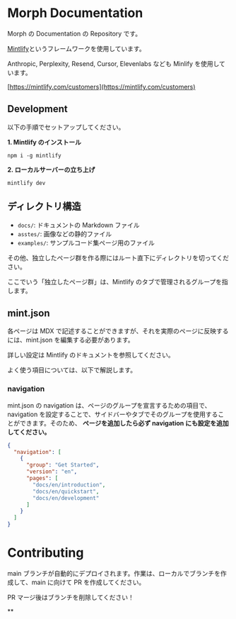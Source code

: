 # Morph Documentation

Morph の Documentation の Repository です。

[Mintlify](https://mintlify.com/docs/quickstart)というフレームワークを使用しています。

Anthropic, Perplexity, Resend, Cursor, Elevenlabs なども Minlify を使用しています。

[https://mintlify.com/customers](https://mintlify.com/customers)

## Development

以下の手順でセットアップしてください。

**1. Mintlify のインストール**

```
npm i -g mintlify
```

**2. ローカルサーバーの立ち上げ**

```
mintlify dev
```

## ディレクトリ構造

- `docs/`: ドキュメントの Markdown ファイル
- `asstes/`: 画像などの静的ファイル
- `examples/`: サンプルコード集ページ用のファイル

その他、独立したページ群を作る際にはルート直下にディレクトリを切ってください。

ここでいう「独立したページ群」は、Mintlify のタブで管理されるグループを指します。

## mint.json

各ページは MDX で記述することができますが、それを実際のページに反映するには、mint.json を編集する必要があります。

詳しい設定は Mintlify のドキュメントを参照してください。

よく使う項目については、以下で解説します。

### navigation

mint.json の navigation は、ページのグループを宣言するための項目で、navigation を設定することで、サイドバーやタブでそのグループを使用することができます。そのため、 **ページを追加したら必ず navigation にも設定を追加してください。**

```json
{
  "navigation": [
    {
      "group": "Get Started",
      "version": "en",
      "pages": [
        "docs/en/introduction",
        "docs/en/quickstart",
        "docs/en/development"
      ]
    }
  ]
}
```

# Contributing

main ブランチが自動的にデプロイされます。作業は、ローカルでブランチを作成して、main に向けて PR を作成してください。

PR マージ後はブランチを削除してください！

\*\*
